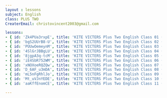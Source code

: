 ```yaml
--- 
layout : lessons 
subject: English
class: PLUS TWO
CreaterEmail: christovincent2003@gmail.com

lessons:
- { id: 'Zk4PUa3rxpE', title: 'KITE VICTERS Plus Two English Class 01 (First Bell-ഫസ്റ്റ് ബെല്‍)' }
- { id: 'bgS2UUrB8-U', title: 'KITE VICTERS Plus Two English Class 02 (First Bell-ഫസ്റ്റ് ബെല്‍)' }
- { id: 'PUUwOemeynM', title: 'KITE VICTERS Plus Two English Class 03 (First Bell-ഫസ്റ്റ് ബെല്‍)' }
- { id: '4SlGrJBBgLU', title: 'KITE VICTERS Plus Two English Class 04 (First Bell-ഫസ്റ്റ് ബെല്‍)' }
- { id: '8jgpA3q-tcM', title: 'KITE VICTERS Plus Two English Class 05 (First Bell-ഫസ്റ്റ് ബെല്‍)' }
- { id: 'iE4SbR752WM', title: 'KITE VICTERS Plus Two English Class 06 (First Bell-ഫസ്റ്റ് ബെല്‍)' }
- { id: 'xNOXoeRQZQw', title: 'KITE VICTERS Plus Two English Class 07 (First Bell-ഫസ്റ്റ് ബെല്‍)' }
- { id: 'D_6AF_u3mDA', title: 'KITE VICTERS Plus Two English Class 08 (First Bell-ഫസ്റ്റ് ബെല്‍)' }
- { id: 'mL5nFgRhlJo', title: 'KITE VICTERS Plus Two English Class 09 (First Bell-ഫസ്റ്റ് ബെല്‍)' }
- { id: 'Mt_uVJnYEDE', title: 'KITE VICTERS Plus Two English Class 10 (First Bell-ഫസ്റ്റ് ബെല്‍)' }
- { id: 'aaKffEnomCE', title: 'KITE VICTERS Plus Two English Class 11 (First Bell-ഫസ്റ്റ് ബെല്‍)' }

--- 
```

